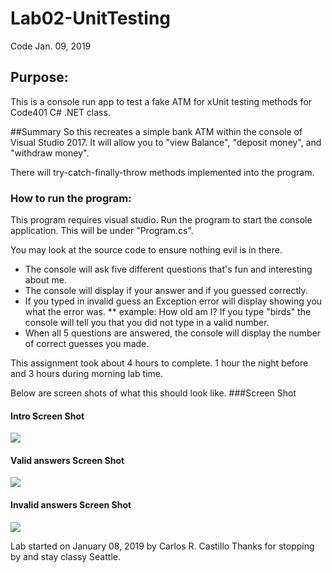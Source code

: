 # Lab02-UnitTesting
Code Jan. 09, 2019


## Purpose:
This is a console run app to test a fake ATM for xUnit testing methods for Code401 C# .NET class.

##Summary
So this recreates a simple bank ATM within the console of Visual Studio 2017.
It will allow you to "view Balance", "deposit money", and "withdraw money".

There will try-catch-finally-throw methods implemented into the program.

### How to run the program:
This program requires visual studio.
Run the program to start the console application.
This will be under "Program.cs".

You may look at the source code to ensure nothing evil is in there.

* The console will ask five different questions that's fun and interesting about me.
* The console will display if your answer and if you guessed correctly.
* If you typed in invalid guess an Exception error will display showing you what the error was.
** example: How old am I?  If you type "birds" the console will tell you that you did not type in a valid number.
* When all 5 questions are answered, the console will display the number of correct guesses you made.

This assignment took about 4 hours to complete.  1 hour the night before and 3 hours during morning lab time.

Below are screen shots of what this should look like.
###Screen Shot 
#### Intro Screen Shot
![](ScreenShots/CaptureMain.PNG?raw=true)

#### Valid answers Screen Shot
![](ScreenShots/CaptureCorrect.PNG?raw=true)

#### Invalid answers Screen Shot
![](ScreenShots/CaptureCatchTry.PNG?raw=true)

Lab started on January 08, 2019 by Carlos R. Castillo
Thanks for stopping by and stay classy Seattle.
